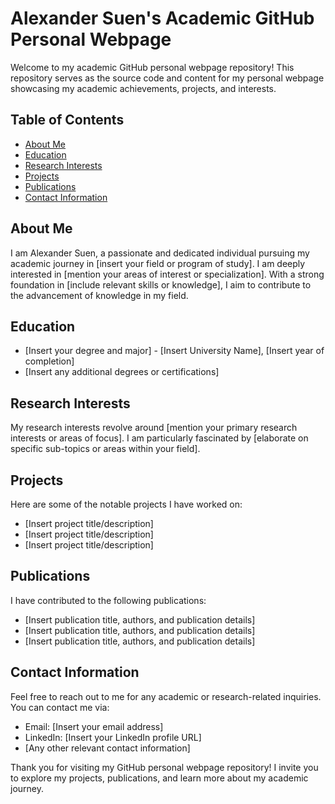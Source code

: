
# Alexander Suen's Academic GitHub Personal Webpage

Welcome to my academic GitHub personal webpage repository! This repository serves as the source code and content for my personal webpage showcasing my academic achievements, projects, and interests.

## Table of Contents
- [About Me](#about-me)
- [Education](#education)
- [Research Interests](#research-interests)
- [Projects](#projects)
- [Publications](#publications)
- [Contact Information](#contact-information)

## About Me
I am Alexander Suen, a passionate and dedicated individual pursuing my academic journey in [insert your field or program of study]. I am deeply interested in [mention your areas of interest or specialization]. With a strong foundation in [include relevant skills or knowledge], I aim to contribute to the advancement of knowledge in my field.

## Education
- [Insert your degree and major] - [Insert University Name], [Insert year of completion]
- [Insert any additional degrees or certifications]

## Research Interests
My research interests revolve around [mention your primary research interests or areas of focus]. I am particularly fascinated by [elaborate on specific sub-topics or areas within your field].

## Projects
Here are some of the notable projects I have worked on:
- [Insert project title/description]
- [Insert project title/description]
- [Insert project title/description]

## Publications
I have contributed to the following publications:
- [Insert publication title, authors, and publication details]
- [Insert publication title, authors, and publication details]
- [Insert publication title, authors, and publication details]

## Contact Information
Feel free to reach out to me for any academic or research-related inquiries. You can contact me via:
- Email: [Insert your email address]
- LinkedIn: [Insert your LinkedIn profile URL]
- [Any other relevant contact information]

Thank you for visiting my GitHub personal webpage repository! I invite you to explore my projects, publications, and learn more about my academic journey.












